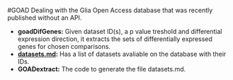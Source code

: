 #GOAD
Dealing with the Glia Open Access database that was recently published without an API.
* **goadDifGenes:** Given dataset ID(s), a p value treshold and differential expression direction, it extracts the sets of differentially expressed genes for chosen comparisons.
* **[datasets.md](datasets.md):** Has a list of datasets avaliable on the database with their IDs.
* **GOADextract:** The code to generate the file datasets.md.
